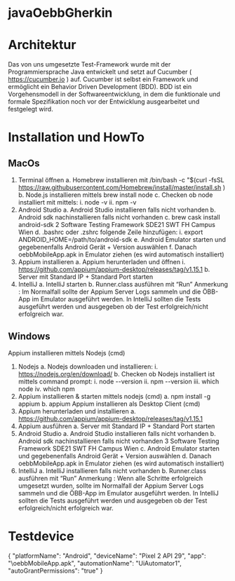 # javaOebbGherkin

# Architektur
Das von uns umgesetzte Test-Framework wurde mit der Programmiersprache Java entwickelt
und setzt auf Cucumber ( https://cucumber.io ) auf. Cucumber ist selbst ein Framework und
ermöglicht ein Behavior Driven Development (BDD). BDD ist ein Vorgehensmodell in
der Softwareentwicklung, in dem die funktionale und formale Spezifikation noch vor
der Entwicklung ausgearbeitet und festgelegt wird. 


# Installation und HowTo
## MacOs
1. Terminal öffnen
a. Homebrew installieren mit /bin/bash -c "$(curl -fsSL
https://raw.githubusercontent.com/Homebrew/install/master/install.sh )
b. Node.js installieren mittels brew install node
c. Checken ob node installiert mit mittels:
i. node -v
ii. npm -v
2. Android Studio
a. Android Studio installieren falls nicht vorhanden
b. Android sdk nachinstallieren falls nicht vorhanden
c. brew cask install android-sdk
2
Software Testing Framework SDE21 SWT FH Campus Wien
d. .bashrc oder .zshrc folgende Zeile hinzufügen:
i. export ANDROID_HOME=/path/to/android-sdk
e. Android Emulator starten und gegebenenfalls Android Gerät + Version auswählen
f. Danach oebbMobileApp.apk in Emulator ziehen (es wird automatisch installiert)
3. Appium installieren
a. Appium herunterladen und öffnen
i. https://github.com/appium/appium-desktop/releases/tag/v1.15.1
b. Server mit Standard IP + Standard Port starten
4. IntelliJ
a. IntelliJ starten
b. Runner.class ausführen mit “Run”
Anmerkung : Im Normalfall sollte der Appium Server Logs sammeln und die ÖBB-App im
Emulator ausgeführt werden. In IntelliJ sollten die Tests ausgeführt werden und ausgegeben
ob der Test erfolgreich/nicht erfolgreich war.

## Windows
Appium installieren mittels Nodejs (cmd)
1. Nodejs
a. Nodejs downloaden und installieren:
i. https://nodejs.org/en/download/
b. Checken ob Nodejs installiert ist mittels command prompt:
i. node --version
ii. npm --version
iii. which node
iv. which npm
2. Appium installieren & starten mittels nodejs (cmd)
a. npm install -g appium
b. appium
Appium installieren als Desktop Client (cmd)
1. Appium herunterladen und installieren
a. https://github.com/appium/appium-desktop/releases/tag/v1.15.1
2. Appium ausführen
a. Server mit Standard IP + Standard Port starten
3. Android Studio
a. Android Studio installieren falls nicht vorhanden
b. Android sdk nachinstallieren falls nicht vorhanden
3
Software Testing Framework SDE21 SWT FH Campus Wien
c. Android Emulator starten und gegebenenfalls Android Gerät + Version
auswählen
d. Danach oebbMobileApp.apk in Emulator ziehen (es wird automatisch
installiert)
4. IntelliJ
a. IntelliJ installieren falls nicht vorhanden
b. Runner.class ausführen mit “Run”
Anmerkung : Wenn alle Schritte erfolgreich umgesetzt wurden, sollte im Normalfall der
Appium Server Logs sammeln und die ÖBB-App im Emulator ausgeführt werden. In IntelliJ
sollten die Tests ausgeführt werden und ausgegeben ob der Test erfolgreich/nicht
erfolgreich war.

# Testdevice
{
"platformName": "Android",
"deviceName": "Pixel 2 API 29",
"app": "<PathToApk>\\oebbMobileApp.apk",
"automationName": "UiAutomator1",
"autoGrantPermissions": "true"
}

